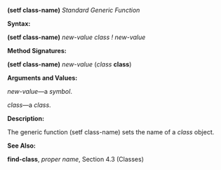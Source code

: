 **(setf class-name)** *Standard Generic Function* 



**Syntax:** 



**(setf class-name)** *new-value class ! new-value* 



**Method Signatures:** 



**(setf class-name)** *new-value* (*class* **class**) 



**Arguments and Values:** 



*new-value*—a *symbol*. 



*class*—a *class*. 



**Description:** 



The generic function (setf class-name) sets the name of a *class* object. 



**See Also:** 



**find-class**, *proper name*, Section 4.3 (Classes) 



